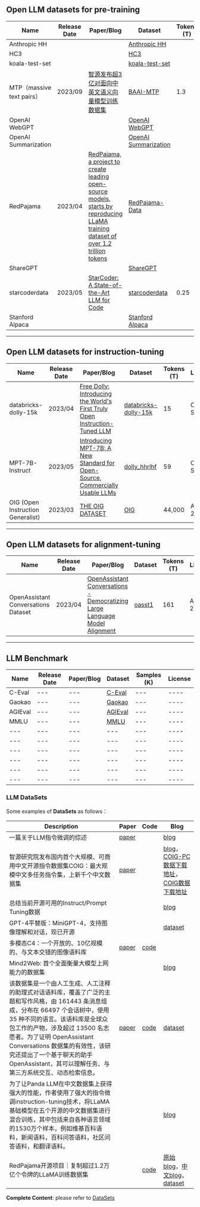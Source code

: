  ## Open LLM datasets for pre-training

| Name | Release Date | Paper/Blog | Dataset | Tokens (T) | License |
| --- | --- | --- | --- | --- | ---- | 
| Anthropic HH |  |  | [Anthropic HH](https://huggingface.co/datasets/Anthropic/hh-rlhf) |  |  | 
| HC3 |  |  | [HC3](https://arxiv.org/abs/2301.07597) |  |  | 
| koala-test-set |  |  | [koala-test-set](https://github.com/arnav-gudibande/koala-test-set) |  |  | 
| MTP（massive text pairs） | 2023/09 | [智源发布超3亿对面向中英文语义向量模型训练数据集](https://mp.weixin.qq.com/s/50U3blK0ROZSoNFl75TWHw) | [BAAI-MTP](https://data.baai.ac.cn/details/BAAI-MTP) | 1.3 |  | 
| OpenAI WebGPT |  |  | [OpenAI WebGPT](https://huggingface.co/datasets/openai/webgpt_comparisons) |  |  | 
| OpenAI Summarization |  |  | [OpenAI Summarization](https://huggingface.co/datasets/openai/summarize_from_feedback) |  |  | 
| RedPajama | 2023/04 | [RedPajama, a project to create leading open-source models, starts by reproducing LLaMA training dataset of over 1.2 trillion tokens](https://www.together.xyz/blog/redpajama) | [RedPajama-Data](https://github.com/togethercomputer/RedPajama-Data) |  |  | 
| ShareGPT |  |  | [ShareGPT](https://sharegpt.com/) |  |  | 
| starcoderdata | 2023/05 | [StarCoder: A State-of-the-Art LLM for Code](https://huggingface.co/blog/starcoder) | [starcoderdata](https://huggingface.co/datasets/bigcode/starcoderdata) |  0.25 | Apache 2.0 |
| Stanford Alpaca |  |  | [Stanford Alpaca](https://crfm.stanford.edu/2023/03/13/alpaca.html) |  |  | 

---

 ## Open LLM datasets for instruction-tuning

| Name | Release Date | Paper/Blog | Dataset | Tokens (T) | License |
| --- | --- | --- | --- | --- | ---- | 
| databricks-dolly-15k | 2023/04 | [Free Dolly: Introducing the World's First Truly Open Instruction-Tuned LLM](https://www.databricks.com/blog/2023/04/12/dolly-first-open-commercially-viable-instruction-tuned-llm) |  [databricks-dolly-15k](https://huggingface.co/datasets/databricks/databricks-dolly-15k) | 15 |  CC BY-SA-3.0 |
| MPT-7B-Instruct | 2023/05 | [Introducing MPT-7B: A New Standard for Open-Source, Commercially Usable LLMs](https://www.mosaicml.com/blog/mpt-7b) | [dolly_hhrlhf](https://huggingface.co/datasets/mosaicml/dolly_hhrlhf) | 59 | CC BY-SA-3.0 |
| OIG (Open Instruction Generalist)   | 2023/03 | [THE OIG DATASET](https://laion.ai/blog/oig-dataset/) | [OIG](https://huggingface.co/datasets/laion/OIG) | 44,000 | Apache 2.0 |

---

 ## Open LLM datasets for alignment-tuning

| Name | Release Date | Paper/Blog | Dataset | Tokens (T) | License |
| --- | --- | --- | --- | --- | ---- | 
| OpenAssistant Conversations Dataset | 2023/04 | [OpenAssistant Conversations - Democratizing Large Language Model Alignment](https://drive.google.com/file/d/10iR5hKwFqAKhL3umx8muOWSRm7hs5FqX/view) | [oasst1](https://huggingface.co/datasets/OpenAssistant/oasst1) | 161 | Apache 2.0 |

---

## LLM Benchmark

| Name | Release Date |  Paper/Blog | Dataset | Samples (K) | License |
| --- | --- | --- | --- | --- | ---- |
| C-Eval | --- | --- | [C-Eval](https://cevalbenchmark.com/index.html) | --- | ---- |
| Gaokao | --- | --- | [Gaokao](https://github.com/OpenLMLab/GAOKAO-Bench) | --- | ---- |
| AGIEval | --- | --- | [AGIEval](https://github.com/microsoft/AGIEval) | --- | ---- |
| MMLU | --- | --- | [MMLU](https://arxiv.org/abs/2009.03300) | --- | ---- |
| --- | --- | --- | --- | --- | ---- |
| --- | --- | --- | --- | --- | ---- |
| --- | --- | --- | --- | --- | ---- |
| --- | --- | --- | --- | --- | ---- |
| --- | --- | --- | --- | --- | ---- |
| --- | --- | --- | --- | --- | ---- |



### LLM DataSets

Some examples of **DataSets** as follows：

| Description| Paper | Code | Blog |
| --- | --- | --- | --- |  
| 一篇关于LLM指令微调的综述 | [paper](https://arxiv.org/pdf/2308.10792.pdf) |  | [blog](https://mp.weixin.qq.com/s/7pqBvgF1BWDFxP5hajmBNw) |  
| 智源研究院发布国内首个大规模、可商用中文开源指令数据集COIG：最大规模中文多任务指令集，上新千个中文数据集 | [paper](https://arxiv.org/pdf/2304.07987.pdf) |  | [blog](https://mp.weixin.qq.com/s/PvJa8dPHk6aGEv1G1B3PUw)，[COIG-PC数据下载地址](https://huggingface.co/datasets/BAAI/COIG-PC)，[COIG数据下载地址](https://huggingface.co/datasets/BAAI/COIG) |  
| 总结当前开源可用的Instruct/Prompt Tuning数据 |  |  | [blog](https://mp.weixin.qq.com/s/vDbTJo3F7sy3-NY8xxg8jw) |  
| GPT-4平替版：MiniGPT-4，支持图像理解和对话，现已开源 |  |  | [dataset](https://drive.google.com/file/d/1nJXhoEcy3KTExr17I7BXqY5Y9Lx_-n-9/view) |  
| 多模态C4：一个开放的、10亿规模的、与文本交错的图像语料库 | [paper](https://arxiv.org/abs/2304.06939) | [code](https://github.com/allenai/mmc4) |  |  
| Mind2Web: 首个全面衡量大模型上网能力的数据集 |  |  | [blog](https://mp.weixin.qq.com/s/vge4CJbBfLXFIYYyNC12Hw) |  
| 该数据集是一个由人工生成、人工注释的助理式对话语料库，覆盖了广泛的主题和写作风格，由 161443 条消息组成，分布在 66497 个会话树中，使用 35 种不同的语言。该语料库是全球众包工作的产物，涉及超过 13500 名志愿者。为了证明 OpenAssistant Conversations 数据集的有效性，该研究还提出了一个基于聊天的助手 OpenAssistant，其可以理解任务、与第三方系统交互、动态检索信息。 | [paper](https://drive.google.com/file/d/10iR5hKwFqAKhL3umx8muOWSRm7hs5FqX/view ) | [code](https://github.com/LAION-AI/Open-Assistant) | [dataset](https://huggingface.co/datasets/OpenAssistant/oasst1) |  
| 为了让Panda LLM在中文数据集上获得强大的性能，作者使用了强大的指令微调instruction-tuning技术，将LLaMA基础模型在五个开源的中文数据集进行混合训练，其中包括来自各种语言领域的1530万个样本，例如维基百科语料，新闻语料，百科问答语料，社区问答语料，和翻译语料。 |  |  | [blog](https://mp.weixin.qq.com/s/IsWSPAvwgT263wjO7TYTZQ) |  
| RedPajama开源项目｜复制超过1.2万亿个令牌的LLaMA训练数据集 |  | [code](https://github.com/togethercomputer/RedPajama-Data) | [原始blog](https://www.together.xyz/blog/redpajama)，[中文blog](https://hub.baai.ac.cn/view/25485)，[dataset](https://huggingface.co/datasets/togethercomputer/RedPajama-Data-1T) |  

**Complete Content**: please refer to [DataSets](https://github.com/ArronAI007/Awesome-AGI/tree/main/DataSets/README.md)






